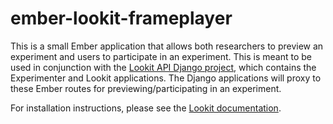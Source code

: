 # ember-lookit-frameplayer

This is a small Ember application that allows both researchers to preview an experiment and users to
participate in an experiment. This is meant to be used in conjunction with the [Lookit API Django project](https://github.com/lookit/lookit-api), which contains the Experimenter and Lookit applications.
The Django applications will proxy to these Ember routes for previewing/participating in an experiment.

For installation instructions, please see the [Lookit documentation](https://lookit.readthedocs.io/projects/frameplayer/en/latest/). 
